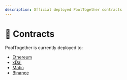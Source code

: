 ```yaml
---
description: Official deployed PoolTogether contracts
---
```


# 📡 Contracts

PoolTogether is currently deployed to:

* [Ethereum](ethereum.md)
* [xDai](xdai.md)
* [Matic](matic.md)
* [Binance](binance.md)

